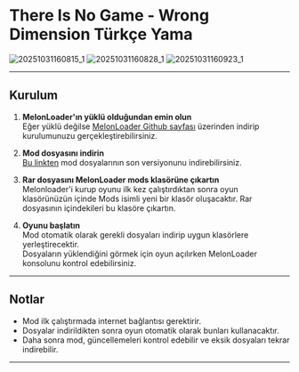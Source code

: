 # There Is No Game - Wrong Dimension Türkçe Yama

![20251031160815_1](https://github.com/user-attachments/assets/dffe3729-d293-46d5-b05d-d9fa9e149636)
![20251031160828_1](https://github.com/user-attachments/assets/44bf811a-0da1-41ec-8132-29eb2f3eeb2f)
![20251031160923_1](https://github.com/user-attachments/assets/b73f2f96-88d9-44ba-8a6f-626422441af4)

---

## Kurulum

1. **MelonLoader'ın yüklü olduğundan emin olun**  
   Eğer yüklü değilse [MelonLoader Github sayfası](https://github.com/LavaGang/MelonLoader/) üzerinden indirip kurulumunuzu gerçekleştirebilirsiniz.

2. **Mod dosyasını indirin**  
   [Bu linkten](https://github.com/SkipperSkipTR/ting-tr/releases/latest) mod dosyalarının son versiyonunu indirebilirsiniz.

3. **Rar dosyasını MelonLoader mods klasörüne çıkartın**  
   Melonloader'i kurup oyunu ilk kez çalıştırdıktan sonra oyun klasörünüzün içinde Mods isimli yeni bir klasör oluşacaktır. Rar dosyasının içindekileri bu klasöre çıkartın.

4. **Oyunu başlatın**  
   Mod otomatik olarak gerekli dosyaları indirip uygun klasörlere yerleştirecektir.  
   Dosyaların yüklendiğini görmek için oyun açılırken MelonLoader konsolunu kontrol edebilirsiniz.

---

## Notlar

- Mod ilk çalıştırmada internet bağlantısı gerektirir.  
- Dosyalar indirildikten sonra oyun otomatik olarak bunları kullanacaktır.  
- Daha sonra mod, güncellemeleri kontrol edebilir ve eksik dosyaları tekrar indirebilir.  

---
